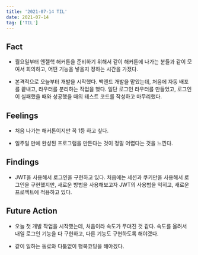 ```yaml
---
title: '2021-07-14 TIL'
date: 2021-07-14
tag: ['TIL']
---
```


## Fact

- 월요일부터 엔젤핵 해커톤을 준비하기 위해서 같이 해커톤에 나가는 분들과 같이 모여서 회의하고, 어떤 기능을 넣을지 정하는 시간을 가졌다.

- 본격적으로 오늘부터 개발을 시작했다. 백엔드 개발을 맡았는데, 처음에 자동 배포를 끝내고, 라우터를 분리하는 작업을 했다. 일단 로그인 라우터를 만들었고, 로그인이 실패했을 때와 성공했을 때의 테스트 코드를 작성하고 마무리했다.

## Feelings

- 처음 나가는 해커톤이지만 꼭 1등 하고 싶다.

- 일주일 만에 완성된 프로그램을 만든다는 것이 정말 어렵다는 것을 느낀다.

## Findings

- JWT을 사용해서 로그인을 구현하고 있다. 처음에는 세션과 쿠키만을 사용해서 로그인을 구현했지만, 새로운 방법을 사용해보고자 JWT의 사용법을 익히고, 새로운 프로젝트에 적용하고 있다.

## Future Action

- 오늘 첫 개발 작업을 시작했는데, 처음이라 속도가 무뎌진 것 같다. 속도를 올려서 내일 로그인 기능을 다 구현하고, 다른 기능도 구현하도록 해야겠다.

- 같이 일하는 동료와 다툼없이 행복코딩을 해야겠다.
